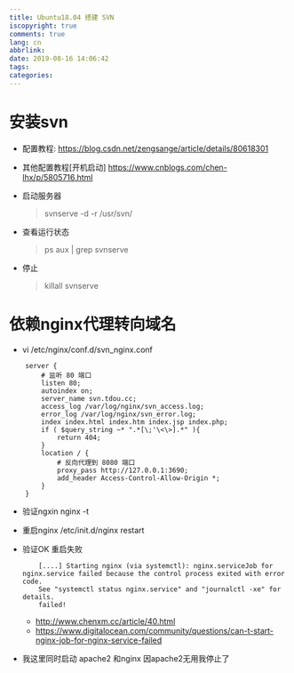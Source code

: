 ```yaml
---
title: Ubuntu18.04 搭建 SVN
iscopyright: true
comments: true
lang: cn
abbrlink:
date: 2019-08-16 14:06:42
tags:
categories:
---
```


# 安装svn

- 配置教程: https://blog.csdn.net/zengsange/article/details/80618301
- 其他配置教程[开机启动] https://www.cnblogs.com/chen-lhx/p/5805716.html



- 启动服务器
    > svnserve -d -r /usr/svn/

- 查看运行状态
    > ps aux | grep svnserve

- 停止
    > killall svnserve


# 依赖nginx代理转向域名

- vi /etc/nginx/conf.d/svn_nginx.conf

``` nginx.config
	server {
		# 监听 80 端口
		listen 80;
		autoindex on;
		server_name svn.tdou.cc;
		access_log /var/log/nginx/svn_access.log;
		error_log /var/log/nginx/svn_error.log;
		index index.html index.htm index.jsp index.php;
		if ( $query_string ~* ".*[\;'\<\>].*" ){
			return 404;
		}
		location / {
			# 反向代理到 8080 端口
			proxy_pass http://127.0.0.1:3690;
			add_header Access-Control-Allow-Origin *;
		}
	} 
```

- 验证ngxin nginx -t 
- 重启nginx /etc/init.d/nginx restart 

- 验证OK 重启失败
	```
		[....] Starting nginx (via systemctl): nginx.serviceJob for nginx.service failed because the control process exited with error code.
		See "systemctl status nginx.service" and "journalctl -xe" for details.
		failed! 
	```
	- http://www.chenxm.cc/article/40.html
	- https://www.digitalocean.com/community/questions/can-t-start-nginx-job-for-nginx-service-failed

- 我这里同时启动 apache2 和nginx 因apache2无用我停止了